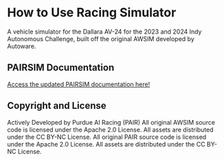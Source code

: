 # How to Use Racing Simulator

A vehicle simulator for the Dallara AV-24 for the 2023 and 2024 Indy Autonomous Challenge, built off the original AWSIM developed by Autoware. 

## PAIRSIM Documentation
[Access the updated PAIRSIM documentation here!](https://alvinye9.github.io/Purdue-AI-Racing-Simulator/)


<!-- ## Original AWSIM Documentation
[Access the original AWSIM documentation here!](https://autonomalabs.github.io/AWSIM/) -->

## Copyright and License

Actively Developed by Purdue AI Racing (PAIR)
All original AWSIM source code is licensed under the Apache 2.0 License. All assets are distributed under the CC BY-NC License.
All original PAIR source code is licensed under the Apache 2.0 License. All assets are distributed under the CC BY-NC License.

